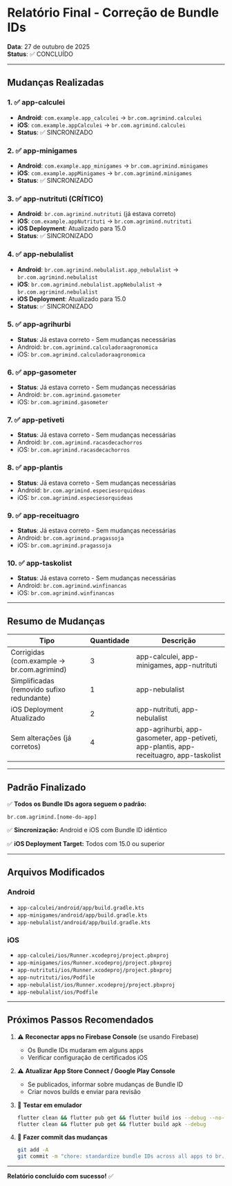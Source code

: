 # Relatório Final - Correção de Bundle IDs

**Data**: 27 de outubro de 2025  
**Status**: ✅ CONCLUÍDO

---

## Mudanças Realizadas

### 1. ✅ app-calculei
- **Android**: `com.example.app_calculei` → `br.com.agrimind.calculei`
- **iOS**: `com.example.appCalculei` → `br.com.agrimind.calculei`
- **Status**: ✅ SINCRONIZADO

### 2. ✅ app-minigames
- **Android**: `com.example.app_minigames` → `br.com.agrimind.minigames`
- **iOS**: `com.example.appMinigames` → `br.com.agrimind.minigames`
- **Status**: ✅ SINCRONIZADO

### 3. ✅ app-nutrituti (CRÍTICO)
- **Android**: `br.com.agrimind.nutrituti` (já estava correto)
- **iOS**: `com.example.appNutrituti` → `br.com.agrimind.nutrituti`
- **iOS Deployment**: Atualizado para 15.0
- **Status**: ✅ SINCRONIZADO

### 4. ✅ app-nebulalist
- **Android**: `br.com.agrimind.nebulalist.app_nebulalist` → `br.com.agrimind.nebulalist`
- **iOS**: `br.com.agrimind.nebulalist.appNebulalist` → `br.com.agrimind.nebulalist`
- **iOS Deployment**: Atualizado para 15.0
- **Status**: ✅ SINCRONIZADO

### 5. ✅ app-agrihurbi
- **Status**: Já estava correto - Sem mudanças necessárias
- Android: `br.com.agrimind.calculadoraagronomica`
- iOS: `br.com.agrimind.calculadoraagronomica`

### 6. ✅ app-gasometer
- **Status**: Já estava correto - Sem mudanças necessárias
- Android: `br.com.agrimind.gasometer`
- iOS: `br.com.agrimind.gasometer`

### 7. ✅ app-petiveti
- **Status**: Já estava correto - Sem mudanças necessárias
- Android: `br.com.agrimind.racasdecachorros`
- iOS: `br.com.agrimind.racasdecachorros`

### 8. ✅ app-plantis
- **Status**: Já estava correto - Sem mudanças necessárias
- Android: `br.com.agrimind.especiesorquideas`
- iOS: `br.com.agrimind.especiesorquideas`

### 9. ✅ app-receituagro
- **Status**: Já estava correto - Sem mudanças necessárias
- Android: `br.com.agrimind.pragassoja`
- iOS: `br.com.agrimind.pragassoja`

### 10. ✅ app-taskolist
- **Status**: Já estava correto - Sem mudanças necessárias
- Android: `br.com.agrimind.winfinancas`
- iOS: `br.com.agrimind.winfinancas`

---

## Resumo de Mudanças

| Tipo | Quantidade | Descrição |
|------|-----------|-----------|
| Corrigidas (com.example → br.com.agrimind) | 3 | app-calculei, app-minigames, app-nutrituti |
| Simplificadas (removido sufixo redundante) | 1 | app-nebulalist |
| iOS Deployment Atualizado | 2 | app-nutrituti, app-nebulalist |
| Sem alterações (já corretos) | 4 | app-agrihurbi, app-gasometer, app-petiveti, app-plantis, app-receituagro, app-taskolist |

---

## Padrão Finalizado

✅ **Todos os Bundle IDs agora seguem o padrão:**
```
br.com.agrimind.[nome-do-app]
```

✅ **Sincronização:** Android e iOS com Bundle ID idêntico

✅ **iOS Deployment Target:** Todos com 15.0 ou superior

---

## Arquivos Modificados

### Android
- `app-calculei/android/app/build.gradle.kts`
- `app-minigames/android/app/build.gradle.kts`
- `app-nebulalist/android/app/build.gradle.kts`

### iOS
- `app-calculei/ios/Runner.xcodeproj/project.pbxproj`
- `app-minigames/ios/Runner.xcodeproj/project.pbxproj`
- `app-nutrituti/ios/Runner.xcodeproj/project.pbxproj`
- `app-nutrituti/ios/Podfile`
- `app-nebulalist/ios/Runner.xcodeproj/project.pbxproj`
- `app-nebulalist/ios/Podfile`

---

## Próximos Passos Recomendados

1. ⚠️ **Reconectar apps no Firebase Console** (se usando Firebase)
   - Os Bundle IDs mudaram em alguns apps
   - Verificar configuração de certificados iOS

2. ⚠️ **Atualizar App Store Connect / Google Play Console**
   - Se publicados, informar sobre mudanças de Bundle ID
   - Criar novos builds e enviar para revisão

3. 🧪 **Testar em emulador**
   ```bash
   flutter clean && flutter pub get && flutter build ios --debug --no-codesign
   flutter clean && flutter pub get && flutter build apk --debug
   ```

4. 📝 **Fazer commit das mudanças**
   ```bash
   git add -A
   git commit -m "chore: standardize bundle IDs across all apps to br.com.agrimind pattern"
   ```

---

**Relatório concluído com sucesso!** ✅
